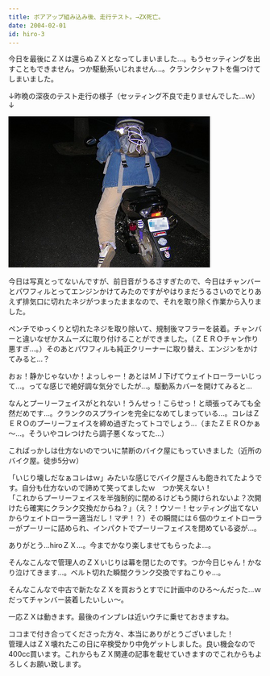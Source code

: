 ```yaml
---
title: ボアアップ組み込み後、走行テスト。→ZX死亡。
date: 2004-02-01
id: hiro-3
---
```



<p class="sentence">今日を最後にＺＸは還らぬＺＸとなってしまいました...。もうセッティングを出すこともできません。つか駆動系いじれません...。クランクシャフトを傷つけてしまいました。</p>
<p class="sentence spacing10">↓昨晩の深夜のテスト走行の様子（セッティング不良で走りませんでした...ｗ）↓ </p>
<div class="center spacing"><img src="/photo/diary/2004.02.01_zx1.jpg" alt=""></div>
<p class="sentence">今日は写真とってないんですが、前日音がうるさすぎたので、今日はチャンバーとパワフィルとってエンジンかけてみたのですがやはりまだうるさいのでとりあえず排気口に切れたネジがつまったままなので、それを取り除く作業から入りました。</p>
<p class="sentence">ペンチでゆっくりと切れたネジを取り除いて、規制後マフラーを装着。チャンバーと違いなぜかスムーズに取り付けることができました。（ＺＥＲＯチャン作り悪すぎ...。）そのあとパワフィルも純正クリーナーに取り替え、エンジンをかけてみると...？</p>
<p class="sentence">おぉ！静かじゃないか！よっしゃー！あとはＭＪ下げてウェイトローラーいじって...。ってな感じで絶好調な気分でしたが...。駆動系カバーを開けてみると...</p>
<p class="sentence">なんとプーリーフェイスがとれない！うんせっ！こらせっ！と頑張ってみても全然だめです...。クランクのスプラインを完全になめてしまっている...。コレはＺＥＲＯのプーリーフェイスを締め過ぎたってトコでしょう...（またＺＥＲＯかぁ～...。そういやコレつけたら調子悪くなってた...）</p>
<p class="sentence">こればっかしは仕方ないのでついに禁断のバイク屋にもっていきました（近所のバイク屋。徒歩5分ｗ）</p>
<p class="sentence">「いじり壊しだなぁコレはｗ」みたいな感じでバイク屋さんも飽きれてたようです。自分も仕方ないので諦めて笑ってましたｗ　つか笑えない！<br>
「これからプーリーフェイスを半強制的に閉めるけどもう開けられないよ？次開けたら確実にクランク交換だからね？」（え？！ウソー！セッティング出てないからウェイトローラー適当だし！マヂ！？）その瞬間には６個のウェイトローラーがプーリーに詰められ、インパクトでプーリーフェイスを閉めている姿が...。</p>
<p class="sentence">ありがとう...hiroＺＸ...。今までかなり楽しませてもらったよ...。</p>
<p class="sentence">そんなこんなで管理人のＺＸいじりは幕を閉じたのです。つか今日じゃん！かなり泣けてきます...。ベルト切れた瞬間クランク交換ですねこりゃ...。</p>
<p class="sentence">そんなこんなで中古で新たなＺＸを買おうとすでに計画中のひろ～んだった...ｗ<br>だってチャンバー装着したいしぃ～。</p>
<p class="sentence">一応ＺＸは動きます。最後のインプレは近いウチに乗せておきますね。</p>
<p class="sentence">ココまで付き合ってくださった方々、本当にありがとうございました！<br>管理人はＺＸ壊れたこの日に卒検受かり中免ゲットしました。良い機会なので400cc買います。これからもＺＸ関連の記事を載せていきますのでこれからもよろしくお願い致します。</p>
